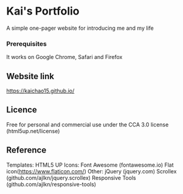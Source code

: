 # Kai's Portfolio

A simple one-pager website for introducing me and my life

### Prerequisites

It works on Google Chrome, Safari and Firefox


## Website link

https://kaichao15.github.io/

## Licence

Free for personal and commercial use under the CCA 3.0 license (html5up.net/license)

## Reference

Templates:
HTML5 UP
Icons:
Font Awesome (fontawesome.io)
Flat icon(https://www.flaticon.com/)
Other:
jQuery (jquery.com)
Scrollex (github.com/ajlkn/jquery.scrollex)
Responsive Tools (github.com/ajlkn/responsive-tools)

